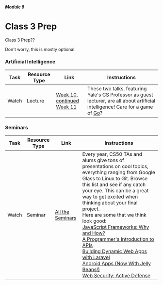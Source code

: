 ##### [Module 8](../)

# Class 3 Prep

Class 3 Prep?? 

Don't worry, this is mostly optional.

### Artificial Intelligence

Task | Resource Type | Link | Instructions
---|---|---|---
Watch | Lecture | <a href="https://www.youtube.com/watch?v=OkYga_a-9cQ" target="_blank">Week 10, continued</a> <br> <a href="https://www.youtube.com/watch?v=7q3VIoQinCs" target="_blank">Week 11</a> | These two talks, featuring Yale's CS Professor as guest lecturer, are all about artificial intelligence! Care for a game of <a href="http://www.wired.com/2016/03/two-moves-alphago-lee-sedol-redefined-future/" target="_blank">Go</a>?


### Seminars

Task | Resource Type | Link | Instructions
---|---|---|---
Watch | Seminar | <a href="https://manual.cs50.net/seminars/#fall_2015" target="_blank">All the Seminars</a> | Every year, CS50 TAs and alums give tons of presentations on cool topics, everything ranging from Google Glass to Linux to Git. Browse this list and see if any catch your eye. This can be a great way to get excited when thinking about your final project. <br> Here are some that we think look good: <br> <a href="https://manual.cs50.net/seminars/#javascript_frameworks_why_and_how" target="_blank">JavaScript Frameworks: Why and How?</a> <br> <a href="https://manual.cs50.net/seminars/#a_programmer_s_introduction_to_apis" target="_blank">A Programmer's Introduction to APIs</a> <br> <a href="https://manual.cs50.net/seminars/#building_dynamic_web_apps_with_laravel" target="_blank">Building Dynamic Web Apps with Laravel</a> <br> <a href="https://manual.cs50.net/seminars/#android_apps_now_with_jelly_beans" target="_blank">Android Apps (Now With Jelly Beans!)</a> <br> <a href="https://manual.cs50.net/seminars/#web_security_active_defense" target="_blank">Web Security: Active Defense</a> 


